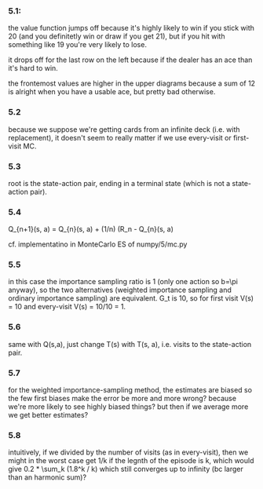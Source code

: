 ### 5.1:

the value function jumps off because it's highly likely to win if you stick with 20 (and you definitetly win or draw if you get 21), but if you hit with something like 19 you're very likely to lose.

it drops off for the last row on the left because if the dealer has an ace than it's hard to win.

the frontemost values are higher in the upper diagrams because a sum of 12 is alright when you have a usable ace, but pretty bad otherwise.

### 5.2

because we suppose we're getting cards from an infinite deck (i.e. with replacement), it doesn't seem to really matter if we use every-visit or first-visit MC.

### 5.3

root is the state-action pair, ending in a terminal state (which is not a state-action pair).

### 5.4

Q_{n+1}(s, a) = Q_{n}(s, a) + (1/n) (R_n - Q_{n}(s, a)

cf. implementatino in MonteCarlo ES of numpy/5/mc.py

### 5.5

in this case the importance sampling ratio is 1 (only one action so b=\pi anyway), so the two alternatives (weighted importance sampling and ordinary importance sampling) are equivalent. G_t is 10, so for first visit V(s) = 10 and every-visit V(s) = 10/10 = 1.

### 5.6

same with Q(s,a), just change T(s) with T(s, a), i.e. visits to the state-action pair.

### 5.7

for the weighted importance-sampling method, the estimates are biased so the few first biases make the error be more and more wrong? because we're more likely to see highly biased things? but then if we average more we get better estimates?

### 5.8

intuitively, if we divided by the number of visits (as in every-visit), then we might in the worst case get 1/k if the legnth of the episode is k, which would give 0.2 * \sum_k (1.8^k / k) which still converges up to infinity (bc larger than an harmonic sum)?

